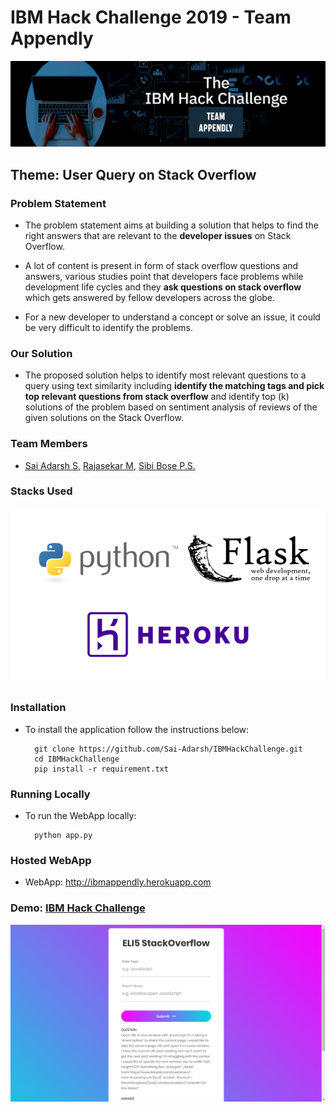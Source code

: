# IBM Hack Challenge 2019 - Team Appendly

![img alt](images/IBMHackChallenge_banner.jpg)

## Theme: User Query on Stack Overflow 
### Problem Statement

* The problem statement aims at building a solution that helps to find the right answers that are relevant to the **developer issues** on Stack Overflow.

* A lot of content is present in form of stack overflow questions and answers, various studies point that developers face problems while development life cycles and they **ask questions on stack overflow** which gets answered by fellow developers across the globe. 

* For a new developer to understand a concept or solve an issue, it could be very difficult to identify the problems.

### Our Solution 

* The proposed solution helps to identify most relevant questions to a query using text similarity including **identify the matching tags and pick top relevant questions from stack overflow** and identify top (k) solutions of the problem based on sentiment analysis of reviews of the given solutions on the Stack Overflow.

### Team Members
* [Sai Adarsh S](https://LINkedin.com/in/sai-adarsh/), [Rajasekar M](https://www.linkedin.com/in/rajasekar1999), [Sibi Bose P.S.](https://www.linkedin.com/in/sibi-bose-8683b6150/)

### Stacks Used
![img alt](images/stacks.png)

### Installation
* To install the application follow the instructions below:

		git clone https://github.com/Sai-Adarsh/IBMHackChallenge.git
		cd IBMHackChallenge
		pip install -r requirement.txt

### Running Locally
* To run the WebApp locally: 
		
		python app.py

### Hosted WebApp
* WebApp: http://ibmappendly.herokuapp.com

### Demo: [IBM Hack Challenge](http://ibmappendly.herokuapp.com)
![img](images/demo.png)
